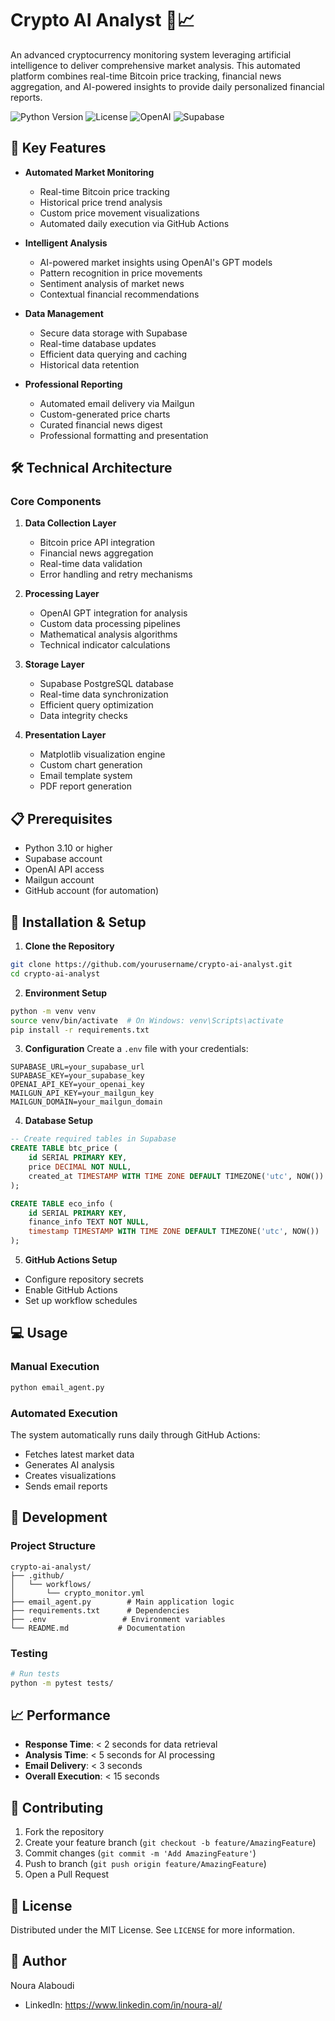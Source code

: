 # Crypto AI Analyst 🤖📈

An advanced cryptocurrency monitoring system leveraging artificial intelligence to deliver comprehensive market analysis. This automated platform combines real-time Bitcoin price tracking, financial news aggregation, and AI-powered insights to provide daily personalized financial reports.

![Python Version](https://img.shields.io/badge/python-3.10-blue.svg)
![License](https://img.shields.io/badge/license-MIT-green.svg)
![OpenAI](https://img.shields.io/badge/AI-OpenAI-lightgrey)
![Supabase](https://img.shields.io/badge/Database-Supabase-dark)

## 🌟 Key Features

- **Automated Market Monitoring**
  - Real-time Bitcoin price tracking
  - Historical price trend analysis
  - Custom price movement visualizations
  - Automated daily execution via GitHub Actions

- **Intelligent Analysis**
  - AI-powered market insights using OpenAI's GPT models
  - Pattern recognition in price movements
  - Sentiment analysis of market news
  - Contextual financial recommendations

- **Data Management**
  - Secure data storage with Supabase
  - Real-time database updates
  - Efficient data querying and caching
  - Historical data retention

- **Professional Reporting**
  - Automated email delivery via Mailgun
  - Custom-generated price charts
  - Curated financial news digest
  - Professional formatting and presentation

## 🛠️ Technical Architecture

### Core Components

1. **Data Collection Layer**
   - Bitcoin price API integration
   - Financial news aggregation
   - Real-time data validation
   - Error handling and retry mechanisms

2. **Processing Layer**
   - OpenAI GPT integration for analysis
   - Custom data processing pipelines
   - Mathematical analysis algorithms
   - Technical indicator calculations

3. **Storage Layer**
   - Supabase PostgreSQL database
   - Real-time data synchronization
   - Efficient query optimization
   - Data integrity checks

4. **Presentation Layer**
   - Matplotlib visualization engine
   - Custom chart generation
   - Email template system
   - PDF report generation

## 📋 Prerequisites

- Python 3.10 or higher
- Supabase account
- OpenAI API access
- Mailgun account
- GitHub account (for automation)

## 🚀 Installation & Setup

1. **Clone the Repository**
```bash
git clone https://github.com/yourusername/crypto-ai-analyst.git
cd crypto-ai-analyst
```

2. **Environment Setup**
```bash
python -m venv venv
source venv/bin/activate  # On Windows: venv\Scripts\activate
pip install -r requirements.txt
```

3. **Configuration**
Create a `.env` file with your credentials:
```env
SUPABASE_URL=your_supabase_url
SUPABASE_KEY=your_supabase_key
OPENAI_API_KEY=your_openai_key
MAILGUN_API_KEY=your_mailgun_key
MAILGUN_DOMAIN=your_mailgun_domain
```

4. **Database Setup**
```sql
-- Create required tables in Supabase
CREATE TABLE btc_price (
    id SERIAL PRIMARY KEY,
    price DECIMAL NOT NULL,
    created_at TIMESTAMP WITH TIME ZONE DEFAULT TIMEZONE('utc', NOW())
);

CREATE TABLE eco_info (
    id SERIAL PRIMARY KEY,
    finance_info TEXT NOT NULL,
    timestamp TIMESTAMP WITH TIME ZONE DEFAULT TIMEZONE('utc', NOW())
);
```

5. **GitHub Actions Setup**
- Configure repository secrets
- Enable GitHub Actions
- Set up workflow schedules

## 💻 Usage

### Manual Execution
```bash
python email_agent.py
```

### Automated Execution
The system automatically runs daily through GitHub Actions:
- Fetches latest market data
- Generates AI analysis
- Creates visualizations
- Sends email reports

## 🔧 Development

### Project Structure
```
crypto-ai-analyst/
├── .github/
│   └── workflows/
│       └── crypto_monitor.yml
├── email_agent.py        # Main application logic
├── requirements.txt      # Dependencies
├── .env                 # Environment variables
└── README.md           # Documentation
```

### Testing
```bash
# Run tests
python -m pytest tests/
```

## 📈 Performance
- **Response Time**: < 2 seconds for data retrieval
- **Analysis Time**: < 5 seconds for AI processing
- **Email Delivery**: < 3 seconds
- **Overall Execution**: < 15 seconds

## 🤝 Contributing
1. Fork the repository
2. Create your feature branch (`git checkout -b feature/AmazingFeature`)
3. Commit changes (`git commit -m 'Add AmazingFeature'`)
4. Push to branch (`git push origin feature/AmazingFeature`)
5. Open a Pull Request

## 📝 License
Distributed under the MIT License. See `LICENSE` for more information.

## 👤 Author
Noura Alaboudi
- LinkedIn: https://www.linkedin.com/in/noura-al/

